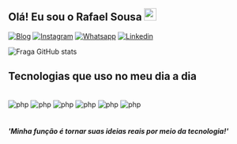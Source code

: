 ## Olá! Eu sou o Rafael Sousa <img src="https://media.giphy.com/media/hvRJCLFzcasrR4ia7z/giphy.gif" width="25px">

[![Blog](https://img.shields.io/website?label=rafaelpage.rf.gd&style=for-the-badge&url=https://rafadev.rf.gd/)](https://rafadev.rf.gd/)
[![Instagram](https://img.shields.io/badge/Instagram-E4405F?style=for-the-badge&logo=instagram&logoColor=white)](https://instagram.com/rafinhas21)
[![Whatsapp](https://img.shields.io/badge/WhatsApp-25D366?style=for-the-badge&logo=whatsapp&logoColor=white)](https://api.whatsapp.com/send?phone=5561994346828)
[![Linkedin](https://img.shields.io/badge/LinkedIn-0077B5?style=for-the-badge&logo=linkedin&logoColor=white)](https://www.linkedin.com/in/rafael-silva-sousa-3a6413216/)

![Fraga GitHub stats](https://github-readme-stats.vercel.app/api?username=RafaDevGit&show_icons=true&theme=gruvbox&count_private=true)

## Tecnologias que uso no meu dia a dia
<div style="display: inline_block"><br>
   <img align="center" alt="php" src="https://img.shields.io/badge/PHP-777BB4?style=for-the-badge&logo=php&logoColor=white">

   <img align="center" alt="php" src="https://img.shields.io/badge/HTML5-E34F26?style=for-the-badge&logo=html5&logoColor=white">

   <img align="center" alt="php" src="https://img.shields.io/badge/CSS3-1572B6?style=for-the-badge&logo=css3&logoColor=white">

   <img align="center" alt="php" src="https://img.shields.io/badge/JavaScript-323330?style=for-the-badge&logo=javascript&logoColor=F7DF1E">

   <img align="center" alt="php" src="https://img.shields.io/badge/jQuery-0769AD?style=for-the-badge&logo=jquery&logoColor=white">

   <img align="center" alt="php" src="https://img.shields.io/badge/MySQL-00000F?style=for-the-badge&logo=mysql&logoColor=white">
   <br>
   <br>
</div>

#### _'Minha função é tornar suas ideias reais por meio da tecnologia!'_
